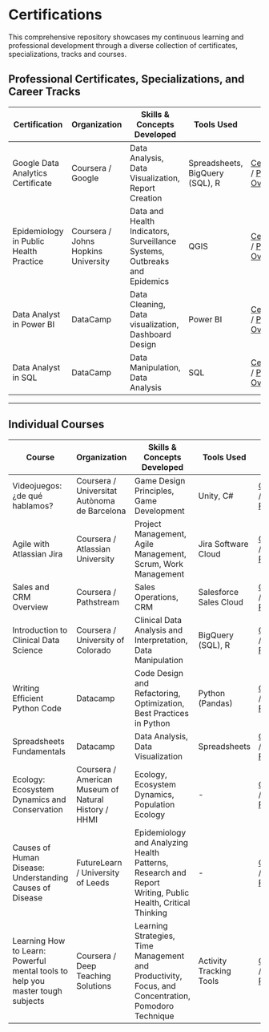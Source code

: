 # Certifications

This comprehensive repository showcases my continuous learning and professional development through a diverse collection of certificates, specializations, tracks and courses.

## Professional Certificates, Specializations, and Career Tracks

| Certification                     | Organization          | Skills & Concepts Developed                                      | Tools Used                                             | Links                                              |
|-----------------------------------------|-----------------------|-------------------------------------------------------|--------------------------------------------------------|----------------------------------------------------|
| Google Data Analytics Certificate       | Coursera / Google             | Data Analysis, Data Visualization, Report Creation |  Spreadsheets, BigQuery (SQL), R   | [Certificate](https://www.credly.com/badges/5bed996c-96a8-4407-abe5-00562b229e94/) / [Program Overview](https://www.coursera.org/professional-certificates/google-data-analytics) |
| Epidemiology in Public Health Practice                | Coursera / Johns Hopkins University             | Data and Health Indicators, Surveillance Systems, Outbreaks and Epidemics                   | QGIS                                           | [Certificate](https://www.coursera.org/account/accomplishments/specialization/3T8K2BY4E6CF) / [Program Overview](https://www.coursera.org/specializations/professional-epidemiology?) |
| Data Analyst in Power BI                     | DataCamp              | Data Cleaning, Data visualization, Dashboard Design        | Power BI                      | [Certificate](https://www.datacamp.com/statement-of-accomplishment/track/79e002bdbcbe45c93ed47614fb1620a36c4e29a8) / [Program Overview](https://www.datacamp.com/tracks/data-analyst-in-power-bi) |
| Data Analyst in SQL                     | DataCamp              | Data Manipulation, Data Analysis         | SQL                                                  | [Certificate](https://www.datacamp.com/statement-of-accomplishment/track/9d930b3f1fdef214204236808f7ae1d002850b31) / [Program Overview](https://www.datacamp.com/tracks/data-analyst-in-sql) |
----

## Individual Courses
| Course                     | Organization          | Skills & Concepts Developed                                      | Tools Used                                             | Links                                              |
|-----------------------------------------|-----------------------|-------------------------------------------------------|--------------------------------------------------------|----------------------------------------------------|
| Videojuegos: ¿de qué hablamos?    | Coursera / Universitat Autònoma de Barcelona          | Game Design Principles, Game Development        | Unity, C#  | [Certificate](https://www.coursera.org/account/accomplishments/certificate/FUEQEMN3ALH7) / [Course Page](https://www.coursera.org/learn/videojuegos-intro?specialization=diseno-videojuegos) |
| Agile with Atlassian Jira    | Coursera / Atlassian University          | Project Management, Agile Management, Scrum, Work Management        | Jira Software Cloud  | [Certificate](https://www.coursera.org/account/accomplishments/verify/MQQYJ3LNFWLT) / [Course Page](https://www.coursera.org/learn/agile-atlassian-jira) |
| Sales and CRM Overview    | Coursera / Pathstream          | Sales Operations, CRM        | Salesforce Sales Cloud   | [Certificate](https://www.coursera.org/account/accomplishments/verify/MGY7F6WS5HAP) / [Course Page](https://www.coursera.org/learn/sales-and-crm-overview) |
| Introduction to Clinical Data Science    | Coursera / University of Colorado          | Clinical Data Analysis and Interpretation, Data Manipulation        | BigQuery (SQL), R   | [Certificate](https://www.coursera.org/account/accomplishments/verify/4XMT8V6VZSRN) / [Course Page](https://www.coursera.org/learn/introduction-clinical-data-science) |
| Writing Efficient Python Code    | Datacamp          | Code Design and Refactoring, Optimization, Best Practices in Python        | Python (Pandas)   | [Certificate](https://www.datacamp.com/statement-of-accomplishment/course/7a268fba4d668ef31d2ed60557f77f8f0d8b7dbf?raw=1) / [Course Page](https://www.datacamp.com/courses/writing-efficient-python-code) |
| Spreadsheets Fundamentals    | Datacamp          | Data Analysis, Data Visualization        | Spreadsheets   | [Certificate](https://www.datacamp.com/statement-of-accomplishment/track/373e5f33dbc33cc3a4408b03d9e82e45398ffea3?raw=1) / [Course Page](https://www.datacamp.com/tracks/spreadsheet-fundamentals)|
| Ecology: Ecosystem Dynamics and Conservation        | Coursera / American Museum of Natural History / HHMI             | Ecology, Ecosystem Dynamics, Population Ecology     | -                             | [Certificate](https://www.coursera.org/account/accomplishments/verify/FH4Y78BVE6GU) / [Course Page](https://www.coursera.org/learn/ecology-conservation) |
| Causes of Human Disease: Understanding Causes of Disease                 | FutureLearn / University of Leeds   | Epidemiology and Analyzing Health Patterns, Research and Report Writing, Public Health, Critical Thinking                | -                                                      | [Certificate](https://www.futurelearn.com/certificates/e3iekt3) / [Course Page](https://www.futurelearn.com/courses/human-disease-understanding-causes-of-disease) |
| Learning How to Learn: Powerful mental tools to help you master tough subjects    | Coursera / Deep Teaching Solutions          | Learning Strategies, Time Management and Productivity, Focus, and Concentration, Pomodoro Technique        | Activity Tracking Tools   | [Certificate](https://www.coursera.org/account/accomplishments/verify/B2TZKY3M7XSQ) / [Course Page](https://www.coursera.org/learn/learning-how-to-learn) |
